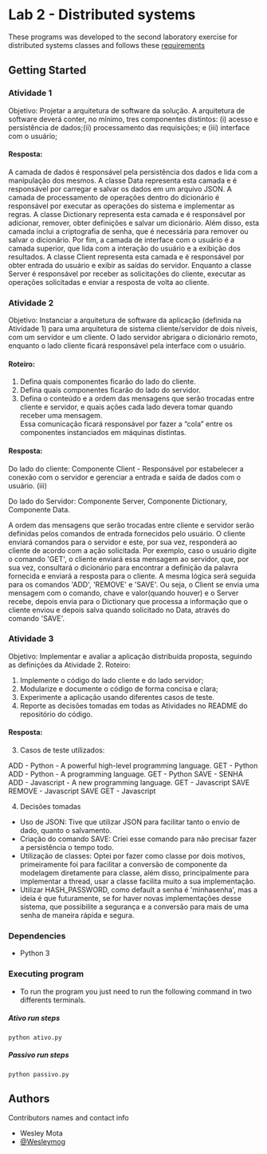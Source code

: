 # Lab 2 - Distributed systems 

These programs was developed to the second laboratory exercise for distributed systems classes and follows these [requirements](https://drive.google.com/file/d/1Cv1yoJqKsPTxoiKggyngISPaelmUozpb/view)

## Getting Started
### Atividade 1
Objetivo: Projetar a arquitetura de software da solução. A arquitetura de software deverá conter, no mínimo, tres componentes distintos: (i) acesso e persistência de dados;(ii) processamento das requisições; e (iii) interface com o usuário;

#### Resposta:
A camada de dados é responsável pela persistência dos dados e lida com a manipulação dos mesmos. A classe Data representa esta camada e é responsável por carregar e salvar os dados em um arquivo JSON.
A camada de processamento de operações dentro do dicionário é responsável por executar as operações do sistema e implementar as regras. A classe Dictionary representa esta camada e é responsável por adicionar, remover, obter definições e salvar um dicionário. Além disso, esta camada inclui a criptografia de senha, que é necessária para remover ou salvar o dicionário.
Por fim, a camada de interface com o usuário é a camada superior, que lida com a interação do usuário e a exibição dos resultados. A classe Client representa esta camada e é responsável por obter entrada do usuário e exibir as saídas do servidor. Enquanto a classe Server é responsável por receber as solicitações do cliente, executar as operações solicitadas e enviar a resposta de volta ao cliente.

### Atividade 2
Objetivo: Instanciar a arquitetura de software da aplicação (definida na Atividade 1) 
para uma arquitetura de sistema cliente/servidor de dois níveis, com um servidor e
um cliente. O lado servidor abrigara o dicionário remoto, enquanto o lado cliente ficará
responsável pela interface com o usuário.

#### Roteiro:
1. Defina quais componentes ficarão do lado do cliente.
2. Defina quais componentes ficarão do lado do  servidor.
3. Defina o conteúdo e a ordem das mensagens que serão trocadas entre cliente e  servidor, e quais ações cada lado devera tomar quando receber uma mensagem.  
Essa comunicação ficará responsável por fazer a “cola” entre os componentes instanciados em máquinas distintas. 

#### Resposta:
Do lado do cliente:
Componente Client - Responsável por estabelecer a conexão com o servidor e gerenciar a entrada e saída de dados com o usuário. (iii)

Do lado do Servidor:
Componente Server, Componente Dictionary, Componente Data.

A ordem das mensagens que serão trocadas entre cliente e servidor serão definidas pelos comandos de entrada fornecidos pelo usuário. O cliente enviará comandos para o servidor e este, por sua vez, responderá ao cliente de acordo com a ação solicitada. Por exemplo, caso o usuário digite o comando 'GET', o cliente enviará essa mensagem ao servidor, que, por sua vez, consultará o dicionário para encontrar a definição da palavra fornecida e enviará a resposta para o cliente. A mesma lógica será seguida para os comandos 'ADD', 'REMOVE' e 'SAVE'. Ou seja, o Client se envia uma mensagem com o comando, chave e valor(quando houver) e o Server recebe, depois envia para o Dictionary que processa a informação que o cliente enviou e depois salva quando solicitado no Data, através do comando 'SAVE'.

### Atividade 3

Objetivo: Implementar e avaliar a aplicação distribuída proposta, seguindo as definições da Atividade 2.
Roteiro:
1. Implemente o código do lado cliente e do lado servidor;
2. Modularize e documente o código de forma concisa e clara;
3. Experimente a aplicação usando diferentes casos de teste.
4. Reporte as decisões tomadas em todas as Atividades no README do repositório do código.

#### Resposta:
3. Casos de teste utilizados:

ADD - Python - A powerful high-level programming language.
GET - Python
ADD - Python - A programming language.
GET - Python
SAVE - SENHA
ADD - Javascript - A new programming language.
GET - Javascript
SAVE
REMOVE - Javascript
SAVE
GET - Javascript

4. Decisões tomadas

 - Uso de JSON: Tive que utilizar JSON para facilitar tanto o envio de dado, quanto o salvamento.
 - Criação do comando SAVE: Criei esse comando para não precisar fazer a persistência o tempo todo.
 - Utilização de classes: Optei por fazer como classe por dois motivos, primeiramente foi para facilitar a conversão de componente da modelagem diretamente para classe, além disso, principalmente para implementar a thread, usar a classe facilita muito a sua implementação.
 - Utilizar HASH_PASSWORD, como default a senha é 'minhasenha', mas a ideia é que futuramente, se for haver novas implementações desse sistema, que possibilite a segurança e a conversão para mais de uma senha de maneira rápida e segura.

### Dependencies

* Python 3

### Executing program

* To run the program you just need to run the following command in two differents terminals.
##### Ativo run steps
```
python ativo.py
```
##### Passivo run steps
```
python passivo.py
```

## Authors

Contributors names and contact info

* Wesley Mota  
* [@Wesleymog](https://github.com/wesleymog)
